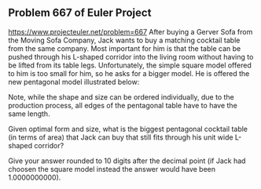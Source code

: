## Problem 667 of Euler Project 
https://www.projecteuler.net/problem=667
After buying a Gerver Sofa from the Moving Sofa Company, Jack wants to buy a matching cocktail table from the same company. Most important for him is that the table can be pushed through his L-shaped corridor into the living room without having to be lifted from its table legs. 
Unfortunately, the simple square model offered to him is too small for him, so he asks for a bigger model.
He is offered the new pentagonal model illustrated below:


Note, while the shape and size can be ordered individually, due to the production process, all edges of the pentagonal table have to have the same length.

Given optimal form and size, what is the biggest pentagonal cocktail table (in terms of area) that Jack can buy that still fits through his unit wide L-shaped corridor?

Give your answer rounded to 10 digits after the decimal point (if Jack had choosen the square model instead the answer would have been 1.0000000000).